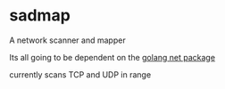 # sadmap
A network scanner and mapper 

Its all going to be dependent on the [golang net package](https://pkg.go.dev/net)

currently scans TCP and UDP in range

